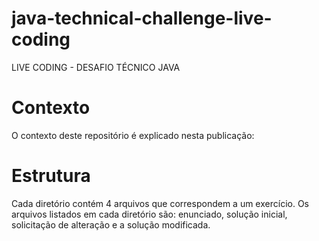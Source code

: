 # java-technical-challenge-live-coding
LIVE CODING - DESAFIO TÉCNICO JAVA

# Contexto

O contexto deste repositório é explicado nesta publicação: 

# Estrutura

Cada diretório contém 4 arquivos que correspondem a um exercício. Os arquivos listados em cada diretório são: enunciado, solução inicial, solicitação de alteração e a solução modificada.
